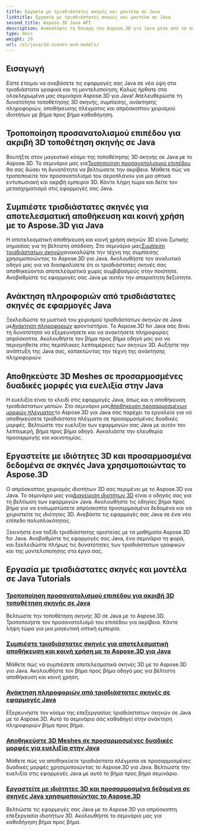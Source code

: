 ```yaml
---
title: Εργασία με τρισδιάστατες σκηνές και μοντέλα σε Java
linktitle: Εργασία με τρισδιάστατες σκηνές και μοντέλα σε Java
second_title: Aspose.3D Java API
description: Ανακαλύψτε τη δύναμη του Aspose.3D για Java μέσα από τα σεμινάρια μας. Βελτιώστε την ακρίβεια, την αποδοτικότητα αποθήκευσης και τον χειρισμό των τρισδιάστατων σκηνών στις εφαρμογές σας Java.
type: docs
weight: 29
url: /el/java/3d-scenes-and-models/
---
```

## Εισαγωγή

Είστε έτοιμοι να ανεβάσετε τις εφαρμογές σας Java σε νέα ύψη στα τρισδιάστατα γραφικά και τη μοντελοποίηση; Καλώς ήρθατε στα ολοκληρωμένα μας σεμινάρια Aspose.3D για Java! Απελευθερώστε τη δυνατότητα τοποθέτησης 3D σκηνής, συμπίεσης, ανάκτησης πληροφοριών, αποθήκευσης πλέγματος και απρόσκοπτου χειρισμού ιδιοτήτων με βήμα προς βήμα καθοδήγηση.

## Τροποποίηση προσανατολισμού επιπέδου για ακριβή 3D τοποθέτηση σκηνής σε Java

 Βουτήξτε στον μαγευτικό κόσμο της τοποθέτησης 3D σκηνής σε Java με το Aspose.3D. Το σεμινάριο μας για[Τροποποίηση προσανατολισμού επιπέδου](./change-plane-orientation/) θα σας δώσει τη δυνατότητα να βελτιώσετε την ακρίβεια. Μάθετε πώς να τροποποιείτε τον προσανατολισμό του αεροπλάνου για μια οπτικά εντυπωσιακή και ακριβή εμπειρία 3D. Κάντε λήψη τώρα και δείτε τον μετασχηματισμό στις εφαρμογές σας Java.

## Συμπιέστε τρισδιάστατες σκηνές για αποτελεσματική αποθήκευση και κοινή χρήση με το Aspose.3D για Java

 Η αποτελεσματική αποθήκευση και κοινή χρήση σκηνών 3D είναι ζωτικής σημασίας για τη βέλτιστη απόδοση. Στο σεμινάριο μας[Συμπίεση τρισδιάστατων σκηνών](./compress-3d-scenes/)ανακαλύψτε την τέχνη της συμπίεσης χρησιμοποιώντας το Aspose.3D για Java. Ακολουθήστε τον αναλυτικό οδηγό μας για να διασφαλίσετε ότι οι τρισδιάστατες σκηνές σας αποθηκεύονται αποτελεσματικά χωρίς συμβιβασμούς στην ποιότητα. Αναβαθμίστε τις εφαρμογές σας Java με αυτήν την απαραίτητη δεξιότητα.

## Ανάκτηση πληροφοριών από τρισδιάστατες σκηνές σε εφαρμογές Java

 Ξεκλειδώστε τα μυστικά του χειρισμού τρισδιάστατων σκηνών σε Java με[Ανάκτηση πληροφοριών](./get-scene-information/) φροντιστήριο. Το Aspose.3D for Java σάς δίνει τη δυνατότητα να εξερευνήσετε και να ανακτήσετε πληροφορίες απρόσκοπτα. Ακολουθήστε τον βήμα προς βήμα οδηγό μας για να περιηγηθείτε στις περίπλοκες λεπτομέρειες των σκηνών 3D. Αυξήστε την ανάπτυξη της Java σας, κατακτώντας την τέχνη της ανάκτησης πληροφοριών.

## Αποθηκεύστε 3D Meshes σε προσαρμοσμένες δυαδικές μορφές για ευελιξία στην Java

 Η ευελιξία είναι το κλειδί στις εφαρμογές Java, όπως και η αποθήκευση τρισδιάστατων ματιών. Στο σεμινάριο μας[Αποθήκευση προσαρμοσμένων μορφών πλέγματος](./save-custom-mesh-formats/)το Aspose.3D για Java σάς παρέχει τα εργαλεία για να αποθηκεύσετε τρισδιάστατα πλέγματα σε προσαρμοσμένες δυαδικές μορφές. Βελτιώστε την ευελιξία των εφαρμογών σας Java με αυτόν τον λεπτομερή, βήμα προς βήμα οδηγό. Αγκαλιάστε την ελευθερία προσαρμογής και καινοτομίας.

## Εργαστείτε με ιδιότητες 3D και προσαρμοσμένα δεδομένα σε σκηνές Java χρησιμοποιώντας το Aspose.3D

 Ο απρόσκοπτος χειρισμός ιδιοτήτων 3D σας περιμένει με το Aspose.3D για Java. Το σεμινάριο μας για[Διαχείριση ιδιοτήτων 3D](./managing-3d-properties-scenes/) είναι ο οδηγός σας για τη βελτίωση των εφαρμογών Java. Ακολουθήστε τις οδηγίες βήμα προς βήμα για να ενσωματώσετε απρόσκοπτα προσαρμοσμένα δεδομένα και να χειριστείτε τις ιδιότητες 3D. Ανεβάστε τις εφαρμογές σας Java σε ένα νέο επίπεδο πολυπλοκότητας.

Ξεκινήστε ένα ταξίδι τρισδιάστατης αριστείας με τα μαθήματα Aspose.3D for Java. Αναβαθμίστε τις εφαρμογές σας Java, ένα σεμινάριο τη φορά, και ξεκλειδώστε πλήρως τις δυνατότητες των τρισδιάστατων γραφικών και της μοντελοποίησης στα έργα σας.
## Εργασία με τρισδιάστατες σκηνές και μοντέλα σε Java Tutorials
### [Τροποποίηση προσανατολισμού επιπέδου για ακριβή 3D τοποθέτηση σκηνής σε Java](./change-plane-orientation/)
Βελτιώστε την τοποθέτηση σκηνής 3D σε Java με το Aspose.3D. Τροποποιήστε τον προσανατολισμό του επιπέδου για ακρίβεια. Κάντε λήψη τώρα για μια μαγευτική οπτική εμπειρία.
### [Συμπιέστε τρισδιάστατες σκηνές για αποτελεσματική αποθήκευση και κοινή χρήση με το Aspose.3D για Java](./compress-3d-scenes/)
Μάθετε πώς να συμπιέσετε αποτελεσματικά σκηνές 3D με το Aspose.3D για Java. Ακολουθήστε τον βήμα προς βήμα οδηγό μας για βέλτιστη αποθήκευση και κοινή χρήση.
### [Ανάκτηση πληροφοριών από τρισδιάστατες σκηνές σε εφαρμογές Java](./get-scene-information/)
Εξερευνήστε τον κόσμο της επεξεργασίας τρισδιάστατων σκηνών σε Java με το Aspose.3D. Αυτό το σεμινάριο σάς καθοδηγεί στην ανάκτηση πληροφοριών βήμα προς βήμα.
### [Αποθηκεύστε 3D Meshes σε προσαρμοσμένες δυαδικές μορφές για ευελιξία στην Java](./save-custom-mesh-formats/)
Μάθετε πώς να αποθηκεύετε τρισδιάστατα πλέγματα σε προσαρμοσμένες δυαδικές μορφές χρησιμοποιώντας το Aspose.3D για Java. Βελτιώστε την ευελιξία στις εφαρμογές Java με αυτό το βήμα προς βήμα σεμινάριο.
### [Εργαστείτε με ιδιότητες 3D και προσαρμοσμένα δεδομένα σε σκηνές Java χρησιμοποιώντας το Aspose.3D](./managing-3d-properties-scenes/)
Βελτιώστε τις εφαρμογές σας Java με το Aspose.3D για απρόσκοπτη επεξεργασία ιδιοτήτων 3D. Ακολουθήστε το σεμινάριο μας για καθοδήγηση βήμα προς βήμα.